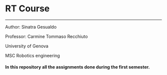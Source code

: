 # RT Course
-----------


Author: Sinatra Gesualdo

Professor: Carmine Tommaso Recchiuto

University of Genova

MSC Robotics engineering 


#### In this repository all the assignments done during the first semester.

